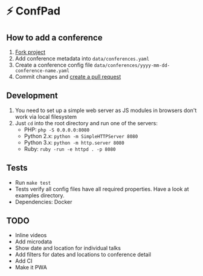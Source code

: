 # ⚡️ ConfPad

## How to add a conference

1. [Fork project](https://help.github.com/articles/fork-a-repo/)
2. Add conference metadata into `data/conferences.yaml`
3. Create a conference config file `data/conferences/yyyy-mm-dd-conference-name.yaml`
4. Commit changes and [create a pull request](https://help.github.com/articles/creating-a-pull-request/)

## Development

1. You need to set up a simple web server as JS modules in browsers don't work via local filesystem
2. Just `cd` into the root directory and run one of the servers:
   * PHP: `php -S 0.0.0.0:8080`
   * Python 2.x: `python -m SimpleHTTPServer 8080`
   * Python 3.x: `python -m http.server 8080`
   * Ruby: `ruby -run -e httpd . -p 8080`

## Tests

* Run `make test`
* Tests verify all config files have all required properties. Have a look at examples directory.
* Dependencies: Docker

## TODO

* Inline videos
* Add microdata
* Show date and location for individual talks
* Add filters for dates and locations to conference detail
* Add CI
* Make it PWA
